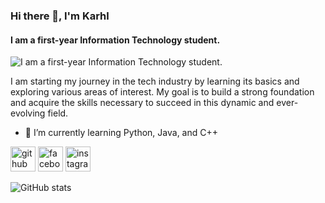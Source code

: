 ### Hi there 👋, I'm Karhl 
#### I am a first-year Information Technology student.
![I am a first-year Information Technology student.](https://scontent.fdvo5-1.fna.fbcdn.net/v/t39.30808-6/450230890_7804143959633820_2303127545399300943_n.jpg?_nc_cat=102&ccb=1-7&_nc_sid=127cfc&_nc_eui2=AeEVrFCB5j8t4IsqJoaThIdfnUtTRaNLuHydS1NFo0u4fCQTAiM4CG7pgYtAOWrepfQ3GzE2vnduCLvQpqlIXCxd&_nc_ohc=U3ZC0kARajwQ7kNvgFvvfIt&_nc_ht=scontent.fdvo5-1.fna&oh=00_AYBvWcSu1SS808OER0o_pUUCIJRtHK5FSfcNR_gdbzBRRA&oe=66905831)

I am starting my journey in the tech industry by learning its basics and exploring various areas of interest. My goal is to build a strong foundation and acquire the skills necessary to succeed in this dynamic and ever-evolving field.

- 🌱 I’m currently learning Python, Java, and C++ 


[<img src='https://cdn.jsdelivr.net/npm/simple-icons@3.0.1/icons/github.svg' alt='github' height='40'>](https://github.com/Ced1e)  [<img src='https://cdn.jsdelivr.net/npm/simple-icons@3.0.1/icons/facebook.svg' alt='facebook' height='40'>](https://www.facebook.com/https://www.facebook.com/iTzCedie)  [<img src='https://cdn.jsdelivr.net/npm/simple-icons@3.0.1/icons/instagram.svg' alt='instagram' height='40'>](https://www.instagram.com/https://www.instagram.com/itzcedie_/?fbclid=IwZXh0bgNhZW0CMTAAAR0KOFya2GmYW7VtHKkgjqepzYXTm5LovN_Lrr-F8JSwKVvOKvw3g8QoTAA_aem_REDpvvyYRHtiCSgnqbRhnw/)  

![GitHub stats](https://github-readme-stats.vercel.app/api?username=Ced1e&show_icons=true)  

